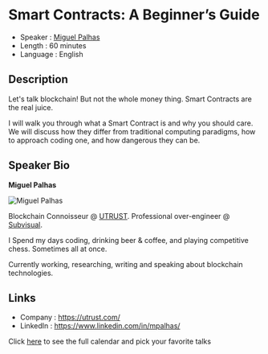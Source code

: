Smart Contracts: A Beginner’s Guide
=========================

* Speaker   : [Miguel Palhas](https://pixels.camp/naps62)
* Length    : 60 minutes
* Language  : English

Description
-----------

Let's talk blockchain! But not the whole money thing. Smart Contracts are the real juice.

I will walk you through what a Smart Contract is and why you should care. We will discuss how they differ from traditional computing paradigms, how to approach coding one, and how dangerous they can be.

Speaker Bio
-----------

**Miguel Palhas**

![Miguel Palhas](https://avatars2.githubusercontent.com/u/283819?v=4)

Blockchain Connoisseur @ [UTRUST](https://utrust.com).
Professional over-engineer @ [Subvisual](https://subvisual.co).

I Spend my days coding, drinking beer & coffee, and playing competitive chess.
Sometimes all at once.

Currently working, researching, writing and speaking about blockchain technologies.

Links
-----

* Company : https://utrust.com/
* LinkedIn : https://www.linkedin.com/in/mpalhas/

Click [here][1] to see the full calendar and pick your favorite talks

[1]: https://pixels.camp/schedule/
